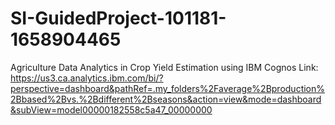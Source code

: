 # SI-GuidedProject-101181-1658904465
Agriculture Data Analytics in Crop Yield Estimation using IBM Cognos
Link: https://us3.ca.analytics.ibm.com/bi/?perspective=dashboard&pathRef=.my_folders%2Faverage%2Bproduction%2Bbased%2Bvs.%2Bdifferent%2Bseasons&action=view&mode=dashboard&subView=model00000182558c5a47_00000000
